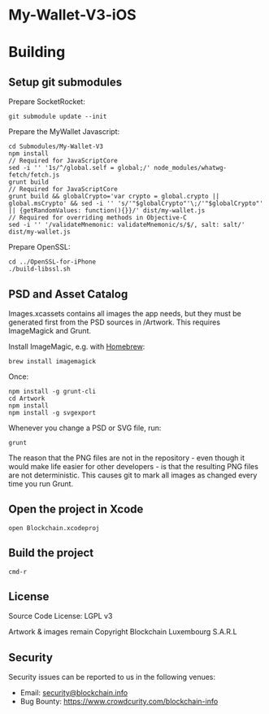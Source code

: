 # My-Wallet-V3-iOS


# Building

## Setup git submodules

Prepare SocketRocket:

    git submodule update --init

Prepare the MyWallet Javascript:

    cd Submodules/My-Wallet-V3
    npm install
    // Required for JavaScriptCore
    sed -i '' '1s/^/global.self = global;/' node_modules/whatwg-fetch/fetch.js
    grunt build
    // Required for JavaScriptCore
    grunt build && globalCrypto='var crypto = global.crypto || global.msCrypto' && sed -i '' 's/'"$globalCrypto"'\;/'"$globalCrypto"' || {getRandomValues: function(){}}/' dist/my-wallet.js
    // Required for overriding methods in Objective-C
    sed -i '' '/validateMnemonic: validateMnemonic/s/$/, salt: salt/' dist/my-wallet.js

Prepare OpenSSL:

    cd ../OpenSSL-for-iPhone  
    ./build-libssl.sh

## PSD and Asset Catalog

Images.xcassets contains all images the app needs, but they must be generated first from the PSD sources in /Artwork. This requires ImageMagick and Grunt.

Install ImageMagic, e.g. with [Homebrew](http://brew.sh):

    brew install imagemagick

Once:

    npm install -g grunt-cli
    cd Artwork
    npm install
    npm install -g svgexport
 
Whenever you change a PSD or SVG file, run: 
  
    grunt

The reason that the PNG files are not in the repository - even though it would make life easier for other developers - is that the resulting PNG files are not deterministic. This causes git to mark all images as changed every time you run Grunt. 

## Open the project in Xcode

    open Blockchain.xcodeproj

## Build the project

    cmd-r


## License

Source Code License: LGPL v3

Artwork & images remain Copyright Blockchain Luxembourg S.A.R.L

## Security

Security issues can be reported to us in the following venues:
* Email: security@blockchain.info
* Bug Bounty: https://www.crowdcurity.com/blockchain-info


